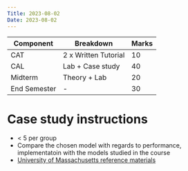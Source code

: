 ```yaml
---
Title: 2023-08-02
Date: 2023-08-02
---
```


| Component    | Breakdown            | Marks |
| ------------ | -------------------- | ----- |
| CAT          | 2 x Written Tutorial | 10    |
| CAL          | Lab + Case study     | 40    |
| Midterm      | Theory + Lab         | 20    |
| End Semester | -                    | 30    |

# Case study instructions
- < 5 per group
- Compare the chosen model with regards to performance, implementatoin
with the models studied in the course
- [University of Massachusetts reference materials](https://ciir.cs.umass.edu/download)